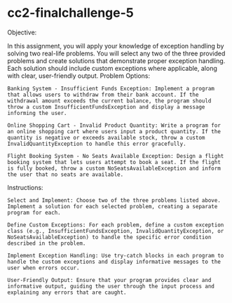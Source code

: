 # cc2-finalchallenge-5

Objective:

In this assignment, you will apply your knowledge of exception handling by solving two real-life problems. You will select any two of the three provided problems and create solutions that demonstrate proper exception handling. Each solution should include custom exceptions where applicable, along with clear, user-friendly output.
Problem Options:

    Banking System - Insufficient Funds Exception: Implement a program that allows users to withdraw from their bank account. If the withdrawal amount exceeds the current balance, the program should throw a custom InsufficientFundsException and display a message informing the user.

    Online Shopping Cart - Invalid Product Quantity: Write a program for an online shopping cart where users input a product quantity. If the quantity is negative or exceeds available stock, throw a custom InvalidQuantityException to handle this error gracefully.

    Flight Booking System - No Seats Available Exception: Design a flight booking system that lets users attempt to book a seat. If the flight is fully booked, throw a custom NoSeatsAvailableException and inform the user that no seats are available.

Instructions:

    Select and Implement: Choose two of the three problems listed above. Implement a solution for each selected problem, creating a separate program for each.

    Define Custom Exceptions: For each problem, define a custom exception class (e.g., InsufficientFundsException, InvalidQuantityException, or NoSeatsAvailableException) to handle the specific error condition described in the problem.

    Implement Exception Handling: Use try-catch blocks in each program to handle the custom exceptions and display informative messages to the user when errors occur.

    User-Friendly Output: Ensure that your program provides clear and informative output, guiding the user through the input process and explaining any errors that are caught.

